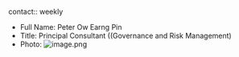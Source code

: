 contact:: weekly

- Full Name: Peter Ow Earng Pin
- Title: Principal Consultant ((Governance and Risk Management)
- Photo: ![image.png](../assets/image_1686324061946_0.png)
